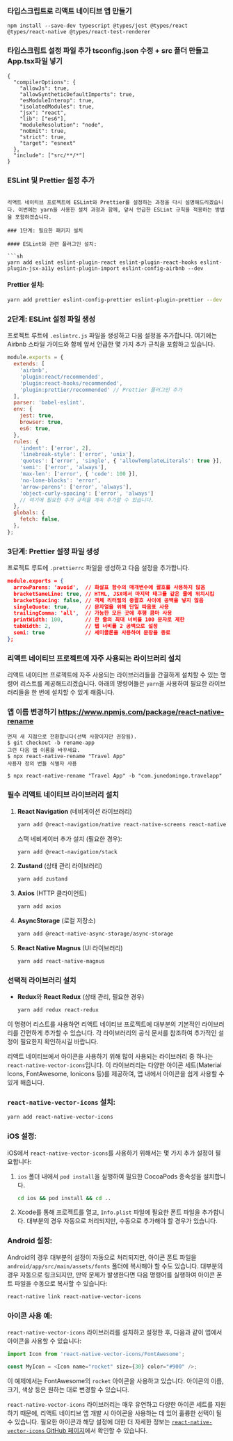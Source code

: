 ###  타입스크립트로 리액트 네이티브 앱 만들기

``` 
npm install --save-dev typescript @types/jest @types/react @types/react-native @types/react-test-renderer

```


### 타입스크립트 설정 파일 추가  tsconfig.json  수정  + src 폴더 만들고 App.tsx파일 넣기

```
{
  "compilerOptions": {
    "allowJs": true,
    "allowSyntheticDefaultImports": true,
    "esModuleInterop": true,
    "isolatedModules": true,
    "jsx": "react",
    "lib": ["es6"],
    "moduleResolution": "node",
    "noEmit": true,
    "strict": true,
    "target": "esnext"
  },
  "include": ["src/**/*"]
}

```

### ESLint  및 Prettier 설정 추가

```

리액트 네이티브 프로젝트에 ESLint와 Prettier를 설정하는 과정을 다시 설명해드리겠습니다. 이번에는 yarn을 사용한 설치 과정과 함께, 앞서 언급한 ESLint 규칙을 적용하는 방법을 포함하겠습니다.

### 1단계: 필요한 패키지 설치

#### ESLint와 관련 플러그인 설치:

```sh
yarn add eslint eslint-plugin-react eslint-plugin-react-hooks eslint-plugin-jsx-a11y eslint-plugin-import eslint-config-airbnb --dev
```

#### Prettier 설치:

```sh
yarn add prettier eslint-config-prettier eslint-plugin-prettier --dev
```

### 2단계: ESLint 설정 파일 생성

프로젝트 루트에 `.eslintrc.js` 파일을 생성하고 다음 설정을 추가합니다. 여기에는 Airbnb 스타일 가이드와 함께 앞서 언급한 몇 가지 추가 규칙을 포함하고 있습니다.

```javascript
module.exports = {
  extends: [
    'airbnb',
    'plugin:react/recommended',
    'plugin:react-hooks/recommended',
    'plugin:prettier/recommended' // Prettier 플러그인 추가
  ],
  parser: 'babel-eslint',
  env: {
    jest: true,
    browser: true,
    es6: true,
  },
  rules: {
    'indent': ['error', 2],
    'linebreak-style': ['error', 'unix'],
    'quotes': ['error', 'single', { 'allowTemplateLiterals': true }],
    'semi': ['error', 'always'],
    'max-len': ['error', { 'code': 100 }],
    'no-lone-blocks': 'error',
    'arrow-parens': ['error', 'always'],
    'object-curly-spacing': ['error', 'always']
    // 여기에 필요한 추가 규칙을 계속 추가할 수 있습니다.
  },
  globals: {
    fetch: false,
  },
};
```

### 3단계: Prettier 설정 파일 생성

프로젝트 루트에 `.prettierrc` 파일을 생성하고 다음 설정을 추가합니다.

```json
module.exports = {
  arrowParens: 'avoid',  // 화살표 함수의 매개변수에 괄호를 사용하지 않음
  bracketSameLine: true, // HTML, JSX에서 마지막 태그를 같은 줄에 위치시킴
  bracketSpacing: false, // 객체 리터럴의 중괄호 사이에 공백을 넣지 않음
  singleQuote: true,     // 문자열을 위해 단일 따옴표 사용
  trailingComma: 'all',  // 가능한 모든 곳에 후행 콤마 사용
  printWidth: 100,       // 한 줄의 최대 너비를 100 문자로 제한
  tabWidth: 2,           // 탭 너비를 2 공백으로 설정
  semi: true             // 세미콜론을 사용하여 문장을 종료
};

``` 
### 리액트 네이티브 프로젝트에 자주 사용되는 라이브러리 설치
리액트 네이티브 프로젝트에 자주 사용되는 라이브러리들을 간결하게 설치할 수 있는 명령어 리스트를 제공해드리겠습니다. 아래의 명령어들은 `yarn`을 사용하여 필요한 라이브러리들을 한 번에 설치할 수 있게 해줍니다.



### 앱 이름 변경하기  https://www.npmjs.com/package/react-native-rename
```
먼저 새 지점으로 전환합니다(선택 사항이지만 권장됨).
$ git checkout -b rename-app
그런 다음 앱 이름을 바꾸세요.
$ npx react-native-rename "Travel App"
사용자 정의 번들 식별자 사용

$ npx react-native-rename "Travel App" -b "com.junedomingo.travelapp"
```


### 필수 리액트 네이티브 라이브러리 설치

1. **React Navigation** (네비게이션 라이브러리)
   
   ```bash
   yarn add @react-navigation/native react-native-screens react-native-safe-area-context
   ```

   스택 네비게이터 추가 설치 (필요한 경우):
   
   ```bash
   yarn add @react-navigation/stack
   ```

2. **Zustand** (상태 관리 라이브러리)

   ```bash
   yarn add zustand
   ```

3. **Axios** (HTTP 클라이언트)

   ```bash
   yarn add axios
   ```

4. **AsyncStorage** (로컬 저장소)

   ```sh
   yarn add @react-native-async-storage/async-storage
   ```

5. **React Native Magnus** (UI 라이브러리)

   ```sh
   yarn add react-native-magnus
   ```

### 선택적 라이브러리 설치

- **Redux**와 **React Redux** (상태 관리, 필요한 경우)

  ```sh
  yarn add redux react-redux
  ```

이 명령어 리스트를 사용하면 리액트 네이티브 프로젝트에 대부분의 기본적인 라이브러리를 간편하게 추가할 수 있습니다. 각 라이브러리의 공식 문서를 참조하여 추가적인 설정이 필요한지 확인하시길 바랍니다.



리액트 네이티브에서 아이콘을 사용하기 위해 많이 사용되는 라이브러리 중 하나는 `react-native-vector-icons`입니다. 이 라이브러리는 다양한 아이콘 세트(Material Icons, FontAwesome, Ionicons 등)를 제공하여, 앱 내에서 아이콘을 쉽게 사용할 수 있게 해줍니다.

### `react-native-vector-icons` 설치:

```bash
yarn add react-native-vector-icons
```

### iOS 설정:

iOS에서 `react-native-vector-icons`를 사용하기 위해서는 몇 가지 추가 설정이 필요합니다:

1. `ios` 폴더 내에서 `pod install`을 실행하여 필요한 CocoaPods 종속성을 설치합니다.
   
   ```bash
   cd ios && pod install && cd ..
   ```

2. Xcode를 통해 프로젝트를 열고, `Info.plist` 파일에 필요한 폰트 파일을 추가합니다. 대부분의 경우 자동으로 처리되지만, 수동으로 추가해야 할 경우가 있습니다.

### Android 설정:

Android의 경우 대부분의 설정이 자동으로 처리되지만, 아이콘 폰트 파일을 `android/app/src/main/assets/fonts` 폴더에 복사해야 할 수도 있습니다. 대부분의 경우 자동으로 링크되지만, 만약 문제가 발생한다면 다음 명령어를 실행하여 아이콘 폰트 파일을 수동으로 복사할 수 있습니다:

```bash
react-native link react-native-vector-icons
```

### 아이콘 사용 예:

`react-native-vector-icons` 라이브러리를 설치하고 설정한 후, 다음과 같이 앱에서 아이콘을 사용할 수 있습니다:

```javascript
import Icon from 'react-native-vector-icons/FontAwesome';

const MyIcon = <Icon name="rocket" size={30} color="#900" />;
```

이 예제에서는 FontAwesome의 `rocket` 아이콘을 사용하고 있습니다. 아이콘의 이름, 크기, 색상 등은 원하는 대로 변경할 수 있습니다.

`react-native-vector-icons` 라이브러리는 매우 유연하고 다양한 아이콘 세트를 지원하기 때문에, 리액트 네이티브 앱 개발 시 아이콘을 사용하는 데 있어 훌륭한 선택이 될 수 있습니다. 필요한 아이콘과 해당 설정에 대한 더 자세한 정보는 [`react-native-vector-icons` GitHub 페이지](https://github.com/oblador/react-native-vector-icons)에서 확인할 수 있습니다.



### 